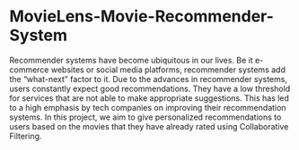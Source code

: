 # MovieLens-Movie-Recommender-System
Recommender systems have become ubiquitous in our lives. Be it e-commerce websites or social media platforms, recommender systems add the “what-next” factor to it. Due to the advances in recommender systems, users constantly expect good recommendations. They have a low threshold for services that are not able to make appropriate suggestions. This has led to a high emphasis by tech companies on improving their recommendation systems. In this project, we aim to give personalized recommendations to users based on the movies that they have already rated using Collaborative Filtering.
